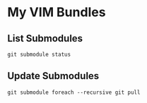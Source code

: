 # My VIM Bundles

## List Submodules
`git submodule status`

## Update Submodules
`git submodule foreach --recursive git pull`
